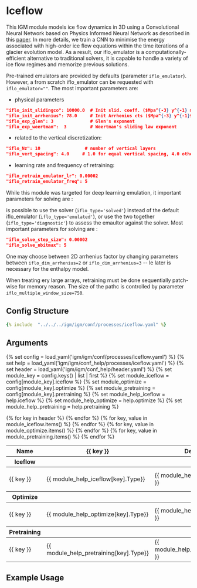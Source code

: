 # Iceflow

This IGM module models ice flow dynamics in 3D using a Convolutional Neural Network based on Physics Informed Neural Network as described in this [paper](https://eartharxiv.org/repository/view/5335/). In more details, we train a CNN to minimise the energy associated with high-order ice flow equations within the time iterations of a glacier evolution model. As a result, our iflo_emulator is a computationally-efficient alternative to traditional solvers, it is capable to handle a variety of ice flow regimes and memorize previous solutions.

Pre-trained emulators are provided by defaults (parameter `iflo_emulator`). However, a from scratch iflo_emulator can be requested with `iflo_emulator=""`. The most important parameters are:

- physical parameters 

```json 
"iflo_init_slidingco": 10000.0  # Init slid. coeff. ($Mpa^{-3} y^{-1} m$)
"iflo_init_arrhenius": 78.0     # Init Arrhenius cts ($Mpa^{-3} y^{-1}$)
"iflo_exp_glen": 3              # Glen's exponent
"iflo_exp_weertman":  3         # Weertman's sliding law exponent
```

- related to the vertical discretization:

```json 
"iflo_Nz": 10                 # number of vertical layers
"iflo_vert_spacing": 4.0     # 1.0 for equal vertical spacing, 4.0 otherwise
```

- learning rate and frequency of retraining:

```json 
"iflo_retrain_emulator_lr": 0.00002 
"iflo_retrain_emulator_freq": 5     
```

While this module was targeted for deep learning emulation, it important parameters for solving are :

is possible to
use the solver (`iflo_type='solved'`) instead of the default iflo_emulator (`iflo_type='emulated'`), or use the two together (`iflo_type='diagnostic'`) to assess the emaultor against the solver. Most important parameters for solving are :

```json 
"iflo_solve_step_size": 0.00002 
"iflo_solve_nbitmax": 5     
```

One may choose between 2D arrhenius factor by changing parameters between `iflo_dim_arrhenius=2` or `iflo_dim_arrhenius=3` -- le later is necessary for the enthalpy model.

When treating ery large arrays, retraining must be done sequentially patch-wise for memory reason. The size of the pathc is controlled by parameter `iflo_multiple_window_size=750`.

## Config Structure  
~~~yaml
{% include  "../../../igm/igm/conf/processes/iceflow.yaml" %}
~~~

## Arguments
{% set config = load_yaml('igm/igm/conf/processes/iceflow.yaml') %}
{% set help = load_yaml('igm/igm/conf_help/processes/iceflow.yaml') %}
{% set header = load_yaml('igm/igm/conf_help/header.yaml') %}
{% set module_key = config.keys() | list | first %}
{% set module_iceflow = config[module_key].iceflow %}
{% set module_optimize = config[module_key].optimize %}
{% set module_pretraining = config[module_key].pretraining %}
{% set module_help_iceflow = help.iceflow %}
{% set module_help_optimize = help.optimize %}
{% set module_help_pretraining = help.pretraining %}

<table>
  <thead>
    <tr>
      <th>Name</th>
      {% for key in header %}
      <th>{{ key }}</th>
      {% endfor %}
      <th>Default Value</th>
    </tr>
  </thead>
  <th>Iceflow</th>
  <tbody>
    {% for key, value in module_iceflow.items() %}
    <tr>
      <td>{{ key }}</td>
      <td>{{ module_help_iceflow[key].Type}}</td>
      <!-- <td>{{ module_help_iceflow[key].Units}}</td> -->
      <td><span class="math">{{ module_help_iceflow[key].Units }}</span></td>
      <td>{{ module_help_iceflow[key].Description}}</td>
      <td>{{ value }}</td>
    </tr>
    {% endfor %}
  </tbody>
  <th>Optimize</th>
  <tbody>
    {% for key, value in module_optimize.items() %}
    <tr>
      <td>{{ key }}</td>
      <td>{{ module_help_optimize[key].Type}}</td>
      <!-- <td>{{ module_help_optimize[key].Units}}</td> -->
      <td><span class="math">{{ module_help_optimize[key].Units }}</span></td>
      <td>{{ module_help_optimize[key].Description}}</td>
      <td>{{ value }}</td>
    </tr>
    {% endfor %}
  </tbody>
  <th>Pretraining</th>
  <tbody>
    {% for key, value in module_pretraining.items() %}
    <tr>
      <td>{{ key }}</td>
      <td>{{ module_help_pretraining[key].Type}}</td>
      <!-- <td>{{ module_help_pretraining[key].Units}}</td> -->
      <td><span class="math">{{ module_help_pretraining[key].Units }}</span></td>
      <td>{{ module_help_pretraining[key].Description}}</td>
      <td>{{ value }}</td>
    </tr>
    {% endfor %}
  </tbody>
</table>

<script type="text/javascript">
  MathJax.Hub.Queue(["Typeset", MathJax.Hub]);
</script>

## Example Usage